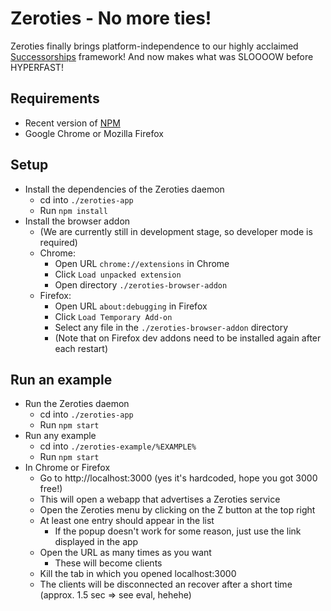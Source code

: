 # Zeroties - No more ties!

Zeroties finally brings platform-independence to our highly acclaimed [Successorships](https://github.com/ataraxie/successorships) framework! And now makes what was SLOOOOW before HYPERFAST!

## Requirements

* Recent version of [NPM](https://www.npmjs.com/)
* Google Chrome or Mozilla Firefox

## Setup

* Install the dependencies of the Zeroties daemon
  * cd into `./zeroties-app`
  * Run `npm install`
* Install the browser addon
  * (We are currently still in development stage, so developer mode is required)
  * Chrome:
    * Open URL `chrome://extensions` in Chrome
    * Click `Load unpacked extension`
    * Open directory `./zeroties-browser-addon`
  * Firefox:
    * Open URL `about:debugging` in Firefox
    * Click `Load Temporary Add-on`
    * Select any file in the `./zeroties-browser-addon` directory
    * (Note that on Firefox dev addons need to be installed again after each restart)

## Run an example

* Run the Zeroties daemon
  * cd into `./zeroties-app`
  * Run `npm start`
* Run any example
  * cd into `./zeroties-example/%EXAMPLE%`
  * Run `npm start`
* In Chrome or Firefox
  * Go to http://localhost:3000 (yes it's hardcoded, hope you got 3000 free!)
  * This will open a webapp that advertises a Zeroties service
  * Open the Zeroties menu by clicking on the Z button at the top right
  * At least one entry should appear in the list
    * If the popup doesn't work for some reason, just use the link displayed in the app
  * Open the URL as many times as you want
    * These will become clients
  * Kill the tab in which you opened localhost:3000
  * The clients will be disconnected an recover after a short time (approx. 1.5 sec => see eval, hehehe)